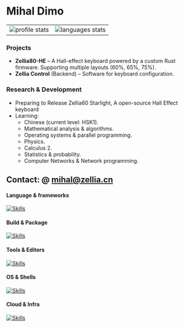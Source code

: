 <h1>Mihal Dimo</h1>
<table align="center">
    <tr>
        <td>
            <img src="https://github-readme-stats.vercel.app/api?username=mhdimo&show_icons=true&amp;&hide_border=true&theme=transparent"
                alt='profile stats'>
        </td>
        <td>
            <img src="https://github-readme-stats.vercel.app/api/top-langs/?username=mhdimo&amp;layout=compact&amp;&hide_border=true&theme=transparent"
                alt='languages stats'>
        </td>
    </tr>
</table>


### Projects

- **Zellia80-HE** – A Hall-effect keyboard powered by a custom Rust firmware. Supporting multiple layouts (60%, 65%, 75%).  
- **Zellia Control** (Backend) – Software for keyboard configuration.

### Research & Development

- Preparing to Release Zellia60 Starlight, A open-source Hall Effect keyboard
- Learning:
  - Chinese (current level: HSK1).
  - Mathematical analysis & algorithms.
  - Operating systems & parallel programming.
  - Physics.
  - Calculus 2.
  - Statistics & probability.
  - Computer Networks & Network programming.
  
 Contact: @ mihal@zellia.cn
---

#### Language & frameworks
[![Skills](https://skillicons.dev/icons?i=c,cpp,cs,rust,java,r,py,php,processing,html,css,js,ts,svelte,tauri&theme=dark)](https://skillicons.dev)

#### Build & Package

[![Skills](https://skillicons.dev/icons?i=cmake,maven,anaconda,gradle,bun,npm,yarn,pnpm&theme=dark)](https://skillicons.dev)

#### Tools & Editors

[![Skills](https://skillicons.dev/icons?i=vscode,latex,md,git,github,gitlab&theme=dark)](https://skillicons.dev)

#### OS & Shells
[![Skills](https://skillicons.dev/icons?i=linux,apple,windows,bsd,bash,powershell&theme=dark)](https://skillicons.dev)

#### Cloud & Infra

[![Skills](https://skillicons.dev/icons?i=docker,vercel,cloudflare,kafka,elasticsearch,mysql&theme=dark)](https://skillicons.dev)
